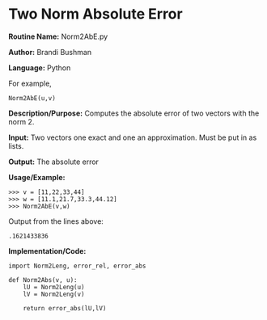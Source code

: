 # Two Norm Absolute Error

**Routine Name:**           Norm2AbE.py

**Author:** Brandi Bushman

**Language:** Python

For example,

    Norm2AbE(u,v)


**Description/Purpose:** Computes the absolute error of two vectors with the norm 2. 

**Input:** Two vectors one exact and one an approximation. Must be put in as lists. 

**Output:**  The absolute error

**Usage/Example:**
~~~
>>> v = [11,22,33,44]
>>> w = [11.1,21.7,33.3,44.12]
>>> Norm2AbE(v,w)
~~~      
Output from the lines above:
~~~
.1621433836
~~~

**Implementation/Code:**
~~~
import Norm2Leng, error_rel, error_abs

def Norm2Abs(v, u):
    lU = Norm2Leng(u)
    lV = Norm2Leng(v)

    return error_abs(lU,lV)
                
~~~

